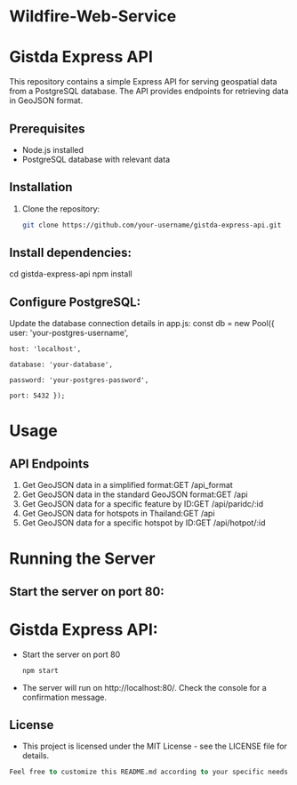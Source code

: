 # Wildfire-Web-Service
# Gistda Express API

This repository contains a simple Express API for serving geospatial data from a PostgreSQL database. The API provides endpoints for retrieving data in GeoJSON format.

## Prerequisites

- Node.js installed
- PostgreSQL database with relevant data

## Installation

1. Clone the repository:

   ```bash
   git clone https://github.com/your-username/gistda-express-api.git

## Install dependencies:

cd gistda-express-api
npm install

## Configure PostgreSQL:

Update the database connection details in app.js:
const db = new Pool({
    user: 'your-postgres-username',
    
    host: 'localhost',
    
    database: 'your-database',
    
    password: 'your-postgres-password',
    
    port: 5432 });

# Usage
## API Endpoints
1. Get GeoJSON data in a simplified format:GET /api_format
2. Get GeoJSON data in the standard GeoJSON format:GET /api
3. Get GeoJSON data for a specific feature by ID:GET /api/paridc/:id
4. Get GeoJSON data for hotspots in Thailand:GET /api
5. Get GeoJSON data for a specific hotspot by ID:GET /api/hotpot/:id

# Running the Server
## Start the server on port 80:
# Gistda Express API:

- Start the server on port 80

   ```bash
   npm start
   
- The server will run on http://localhost:80/. Check the console for a confirmation message.

## License

- This project is licensed under the MIT License - see the LICENSE file for details.
  
```sql
Feel free to customize this README.md according to your specific needs and add any additional information about your project.

